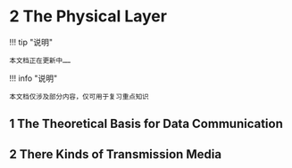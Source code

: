 # 2 The Physical Layer

!!! tip "说明"

    本文档正在更新中……

!!! info "说明"

    本文档仅涉及部分内容，仅可用于复习重点知识

## 1 The Theoretical Basis for Data Communication

## 2 There Kinds of Transmission Media